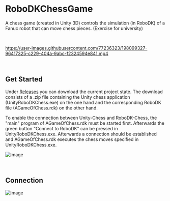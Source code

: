 # RoboDKChessGame
A chess game (created in Unity 3D) controls the simulation (in RoboDK) of a Fanuc robot that can move chess pieces. (Exercise for university)

<br/>

https://user-images.githubusercontent.com/77236323/198099327-96417325-c229-404a-9abc-f2324594e841.mp4

<br/>

## Get Started
Under [Releases](https://github.com/markus-senger/RoboDKChessGame/releases) you can download the current project state. The download consists of a .zip file containing the Unity chess application (UnityRoboDKChess.exe) on the one hand and the corresponding RoboDK file (AGameOfChess.rdk) on the other hand.

To enable the connection between Unity-Chess and RoboDK-Chess, the "main" program of AGameOfChess.rdk must be started first. Afterwards the green button "Connect to RoboDK" can be pressed in UnityRoboDKChess.exe. Afterwards a connection should be established and AGameOfChess.rdk executes the chess moves specified in UnityRoboDKChess.exe.

![image](https://user-images.githubusercontent.com/77236323/198102803-77c7b7cf-8669-4366-ab0f-21e68f803f41.png)

<br/>

## Connection
![image](https://user-images.githubusercontent.com/77236323/198104030-c9207ab2-7be4-48a1-b49f-cdf7336ea227.png)



